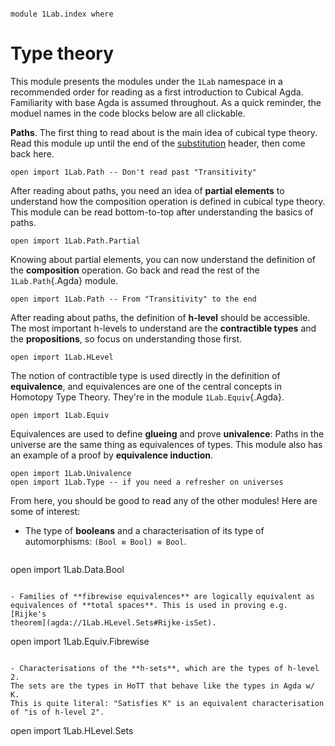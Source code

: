 ```

module 1Lab.index where
```

# Type theory

This module presents the modules under the `1Lab` namespace in a
recommended order for reading as a first introduction to Cubical Agda.
Familiarity with base Agda is assumed throughout. As a quick reminder,
the moduel names in the code blocks below are all clickable.

**Paths**. The first thing to read about is the main idea of cubical
type theory. Read this module up until the end of the [substitution]
header, then come back here.

[substitution]: 1Lab.Path.html#substitution

```
open import 1Lab.Path -- Don't read past "Transitivity"
```

After reading about paths, you need an idea of **partial elements**
to understand how the composition operation is defined in cubical type
theory. This module can be read bottom-to-top after understanding the
basics of paths.

```
open import 1Lab.Path.Partial
```

Knowing about partial elements, you can now understand the definition of
the **composition** operation. Go back and read the rest of the
`1Lab.Path`{.Agda} module.

```
open import 1Lab.Path -- From "Transitivity" to the end
```

After reading about paths, the definition of **h-level** should be
accessible. The most important h-levels to understand are the
**contractible types** and the **propositions**, so focus on
understanding those first.

```
open import 1Lab.HLevel
```

The notion of contractible type is used directly in the definition of
**equivalence**, and equivalences are one of the central concepts in
Homotopy Type Theory. They're in the module `1Lab.Equiv`{.Agda}.

```
open import 1Lab.Equiv
```

Equivalences are used to define **glueing** and prove **univalence**:
Paths in the universe are the same thing as equivalences of types. This
module also has an example of a proof by **equivalence induction**.

```
open import 1Lab.Univalence
open import 1Lab.Type -- if you need a refresher on universes
```

From here, you should be good to read any of the other modules! Here are
some of interest:

- The type of **booleans** and a characterisation of its type of
automorphisms: `(Bool ≡ Bool) ≡ Bool`.

  ```
open import 1Lab.Data.Bool
  ```

- Families of **fibrewise equivalences** are logically equivalent as
equivalences of **total spaces**. This is used in proving e.g. [Rijke's
theorem](agda://1Lab.HLevel.Sets#Rijke-isSet).

  ```
open import 1Lab.Equiv.Fibrewise
  ```

- Characterisations of the **h-sets**, which are the types of h-level 2.
The sets are the types in HoTT that behave like the types in Agda w/ K.
This is quite literal: "Satisfies K" is an equivalent characterisation
of "is of h-level 2".

  ```
open import 1Lab.HLevel.Sets
  ```

